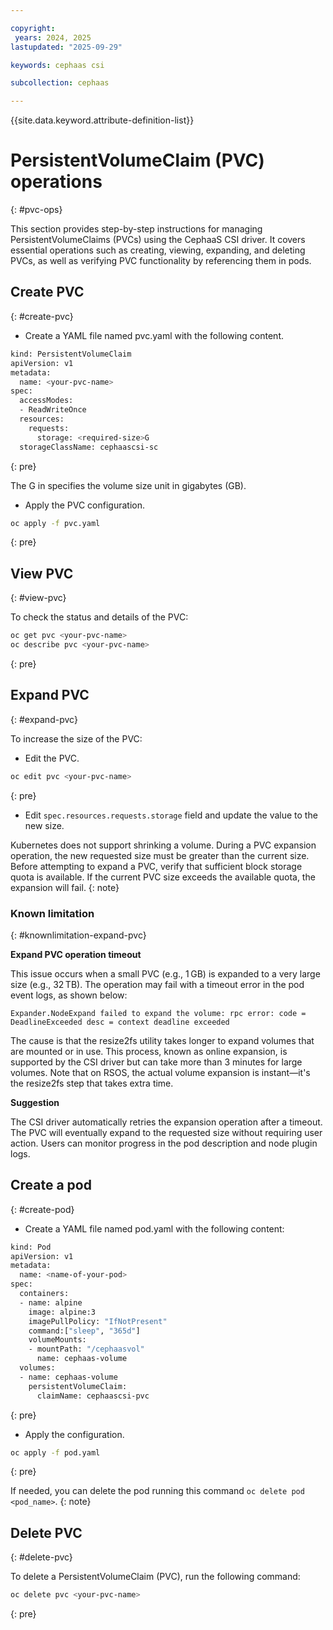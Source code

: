 ```yaml
---

copyright:
 years: 2024, 2025
lastupdated: "2025-09-29"

keywords: cephaas csi

subcollection: cephaas

---
```


{{site.data.keyword.attribute-definition-list}}

# PersistentVolumeClaim (PVC) operations
{: #pvc-ops}

This section provides step-by-step instructions for managing PersistentVolumeClaims (PVCs) using the CephaaS CSI driver. It covers essential operations such as creating, viewing, expanding, and deleting PVCs, as well as verifying PVC functionality by referencing them in pods.

## Create PVC
{: #create-pvc}

* Create a YAML file named pvc.yaml with the following content. 

```sh
kind: PersistentVolumeClaim
apiVersion: v1
metadata:
  name: <your-pvc-name>
spec:
  accessModes:
  - ReadWriteOnce
  resources:
    requests:
      storage: <required-size>G
  storageClassName: cephaascsi-sc
```
{: pre}

The G in <required-size> specifies the volume size unit in gigabytes (GB).

* Apply the PVC configuration. 

```sh
oc apply -f pvc.yaml
```
{: pre}

## View PVC
{: #view-pvc}

To check the status and details of the PVC:

```sh
oc get pvc <your-pvc-name>
oc describe pvc <your-pvc-name>
```
{: pre}

## Expand PVC
{: #expand-pvc}

To increase the size of the PVC:

* Edit the PVC. 

```sh
oc edit pvc <your-pvc-name>
```
{: pre}

* Edit `spec.resources.requests.storage` field and update the value to the new size.

Kubernetes does not support shrinking a volume. During a PVC expansion operation, the new requested size must be greater than the current size. Before attempting to expand a PVC, verify that sufficient block storage quota is available. If the current PVC size exceeds the available quota, the expansion will fail.
{: note}

### Known limitation
{: #knownlimitation-expand-pvc}

**Expand PVC operation timeout**

This issue occurs when a small PVC (e.g., 1 GB) is expanded to a very large size (e.g., 32 TB). The operation may fail with a timeout error in the pod event logs, as shown below: 

`Expander.NodeExpand failed to expand the volume: rpc error: code = DeadlineExceeded desc = context deadline exceeded`

The cause is that the resize2fs utility takes longer to expand volumes that are mounted or in use. This process, known as online expansion, is supported by the CSI driver but can take more than 3 minutes for large volumes. Note that on RSOS, the actual volume expansion is instant—it's the resize2fs step that takes extra time.

**Suggestion**

The CSI driver automatically retries the expansion operation after a timeout. The PVC will eventually expand to the requested size without requiring user action. Users can monitor progress in the pod description and node plugin logs.

## Create a pod
{: #create-pod}

* Create a YAML file named pod.yaml with the following content:

```sh
kind: Pod
apiVersion: v1
metadata:
  name: <name-of-your-pod>
spec:
  containers:
  - name: alpine
    image: alpine:3
    imagePullPolicy: "IfNotPresent"
    command:["sleep", "365d"]
    volumeMounts:
    - mountPath: "/cephaasvol"
      name: cephaas-volume
  volumes:
  - name: cephaas-volume
    persistentVolumeClaim:
      claimName: cephaascsi-pvc
```
{: pre}

* Apply the configuration. 

```sh
oc apply -f pod.yaml
```
{: pre}

If needed, you can delete the pod running this command `oc delete pod <pod_name>`.
{: note}

## Delete PVC
{: #delete-pvc}

To delete a PersistentVolumeClaim (PVC), run the following command:

```sh
oc delete pvc <your-pvc-name>
```
{: pre}
